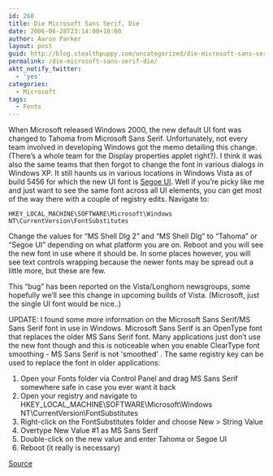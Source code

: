 ```yaml
---
id: 268
title: Die Microsoft Sans Serif, Die
date: 2006-06-28T23:14:00+10:00
author: Aaron Parker
layout: post
guid: http://blog.stealthpuppy.com/uncategorized/die-microsoft-sans-serif-die
permalink: /die-microsoft-sans-serif-die/
aktt_notify_twitter:
  - 'yes'
categories:
  - Microsoft
tags:
  - Fonts
---
```

When Microsoft released Windows 2000, the new default UI font was changed to Tahoma from Microsoft Sans Serif. Unfortunately, not every team involved in developing Windows got the memo detailing this change. (There&#8217;s a whole team for the Display properties applet right?). I think it was also the same teams that then forgot to change the font in various dialogs in Windows XP. It still haunts us in various locations in Windows Vista as of build 5456 for which the new UI font is [Segoe UI](http://msdn.microsoft.com/library/en-us/UxGuide/UXGuide/Visuals/Fonts/Fonts.asp?frame=true). Well if you&#8217;re picky like me and just want to see the same font across all UI elements, you can get most of the way there with a couple of registry edits. Navigate to:

`HKEY_LOCAL_MACHINE\SOFTWARE\Microsoft\Windows NT\CurrentVersion\FontSubstitutes`

Change the values for &#8220;MS Shell Dlg 2&#8221; and &#8220;MS Shell Dlg&#8221; to &#8220;Tahoma&#8221; or &#8220;Segoe UI&#8221; depending on what platform you are on. Reboot and you will see the new font in use where it should be. In some places however, you will see text controls wrapping because the newer fonts may be spread out a little more, but these are few.

This &#8220;bug&#8221; has been reported on the Vista/Longhorn newsgroups, some hopefully we&#8217;ll see this change in upcoming builds of Vista. (Microsoft, just the single UI font would be nice..)

UPDATE: I found some more information on the Microsoft Sans Serif/MS Sans Serif font in use in Windows. Microsoft Sans Serif is an OpenType font that replaces the older MS Sans Serif font. Many applications just don&#8217;t use the new font though and this is noticeable when you enable ClearType font smoothing - MS Sans Serif is not 'smoothed&#8217; . The same registry key can be used to replace the font in older applications:

  1. Open your Fonts folder via Control Panel and drag MS Sans Serif somewhere safe in case you ever want it back
  2. Open your registry and navigate to <span>HKEY_LOCAL_MACHINE\SOFTWARE\Microsoft\Windows NT\CurrentVersion\FontSubstitutes</span>
  3. Right-click on the <span>FontSubstitutes </span>folder and choose <span>New > String Value</span>
  4. Overtype <span>New Value #1</span> as <span>MS Sans Serif</span>
  5. Double-click on the new value and enter <span>Tahoma or Segoe UI</span>
  6. Reboot (it really is necessary)

[Source](http://damieng.blogspot.com/2006/04/cleartype-smoothed-fonts-and-bane-of.html)